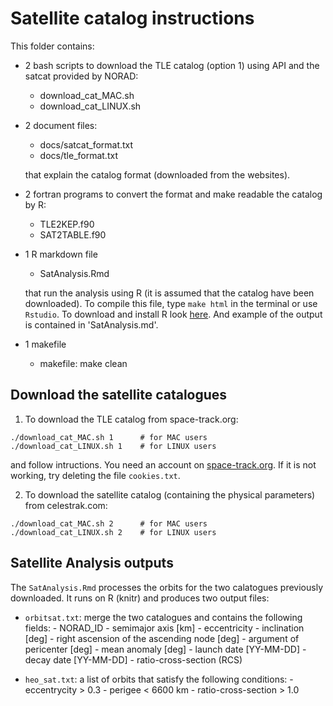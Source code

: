 # Satellite catalog instructions

This folder contains:

- 2 bash scripts to download the TLE catalog (option 1) using API and the satcat provided by NORAD:
    - download_cat_MAC.sh
    - download_cat_LINUX.sh
    
- 2 document files:
    - docs/satcat_format.txt
    - docs/tle_format.txt
    
    that explain the catalog format (downloaded from the websites).

- 2 fortran programs to convert the format and make readable the catalog by R:
    - TLE2KEP.f90
    - SAT2TABLE.f90
    
- 1 R markdown file 
    - SatAnalysis.Rmd 
    
    that run the analysis using R (it is assumed that the catalog have been downloaded).
    To compile this file, type `make html` in the terminal or use `Rstudio`. 
    To download and install R look [here](http://www.r-project.org). And example of the output is 
    contained in 'SatAnalysis.md'.
    
- 1 makefile
    - makefile: make clean

## Download the satellite catalogues

1.  To download the TLE catalog from space-track.org:
```
./download_cat_MAC.sh 1      # for MAC users
./download_cat_LINUX.sh 1    # for LINUX users
```
and follow intructions. You need an account on [space-track.org](https://www.space-track.org). 
If it is not working, try deleting the file `cookies.txt`.


2. To download the satellite catalog (containing the physical parameters) from celestrak.com:
```
./download_cat_MAC.sh 2      # for MAC users
./download_cat_LINUX.sh 2    # for LINUX users
```

## Satellite Analysis outputs

The `SatAnalysis.Rmd` processes the orbits for the two calatogues previously downloaded.
It runs on R (knitr) and produces two output files:

 - `orbitsat.txt`: merge the two catalogues and contains the following fields:
   		   - NORAD_ID
		   - semimajor axis [km]
		   - eccentricity
		   - inclination [deg]
		   - right ascension of the ascending node [deg]
		   - argument of pericenter [deg]
		   - mean anomaly [deg]
		   - launch date [YY-MM-DD]
		   - decay date [YY-MM-DD]
		   - ratio-cross-section (RCS)

 - `heo_sat.txt`: a list of orbits that satisfy the following conditions:
   		  - eccentrycity > 0.3
		  - perigee < 6600 km
		  - ratio-cross-section > 1.0